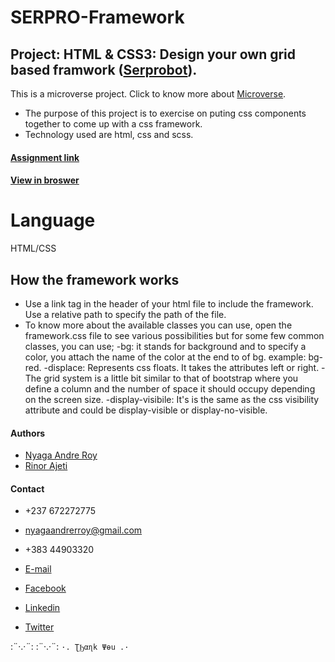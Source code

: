 # SERPRO-Framework

## Project: HTML & CSS3: Design your own grid based framwork ([Serprobot](https://www.serprobot.com/user/dashboard.php)).

This is a microverse project. Click to know more about [Microverse](https://www.microverse.org/).
* The purpose of this project is to exercise on puting css components together to come up with a css framework.
* Technology used are html, css and scss. 

#### [Assignment link](https://www.theodinproject.com/courses/html5-and-css3/lessons/design-your-own-grid-based-framework)

#### [View in broswer](https://r4ajeti.github.io/SERPRO-Framework/)


# Language

HTML/CSS

## How the framework works

* Use a link tag in the header of your html file to include the framework. Use a relative path to specify the path of the file.
* To know more about the available classes you can use, open the framework.css file to see various possibilities but for some few common classes, you can use;
-bg: it stands for background and to specify a color, you attach the name of the color at the end to of bg. example: bg-red.
-displace: Represents css floats. It takes the attributes left or right.
-The grid system is a little bit similar to that of bootstrap where you define a column and the number of space it should occupy depending on the screen size.
-display-visibile: It's is the same as the css visibility attribute and could be display-visible or display-no-visible.

#### Authors
* [Nyaga Andre Roy](https://github.com/RoyNyaga)
* [Rinor Ajeti](https://github.com/R4Ajeti)

#### Contact
* +237 672272775
* nyagaandrerroy@gmail.com

* +383 44903320
* [E-mail](mailto:r4ajeti@gmail.com)
* [Facebook](https://www.facebook.com/r4ajeti)
* [Linkedin](https://www.linkedin.com/in/rinor-ajeti-79b6a8162)
* [Twitter](https://twitter.com/r4ajeti)

:¨·.·¨:   :¨·.·¨:
`·. ƮϦαɳk Ψөu .·`
